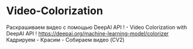 # Video-Colorization
Раскрашиваем видео с помощью DeepAI API ! - Video Colorization with DeepAI API !
https://deepai.org/machine-learning-model/colorizer
Кадрируем - Красим - Собираем видео (CV2)
